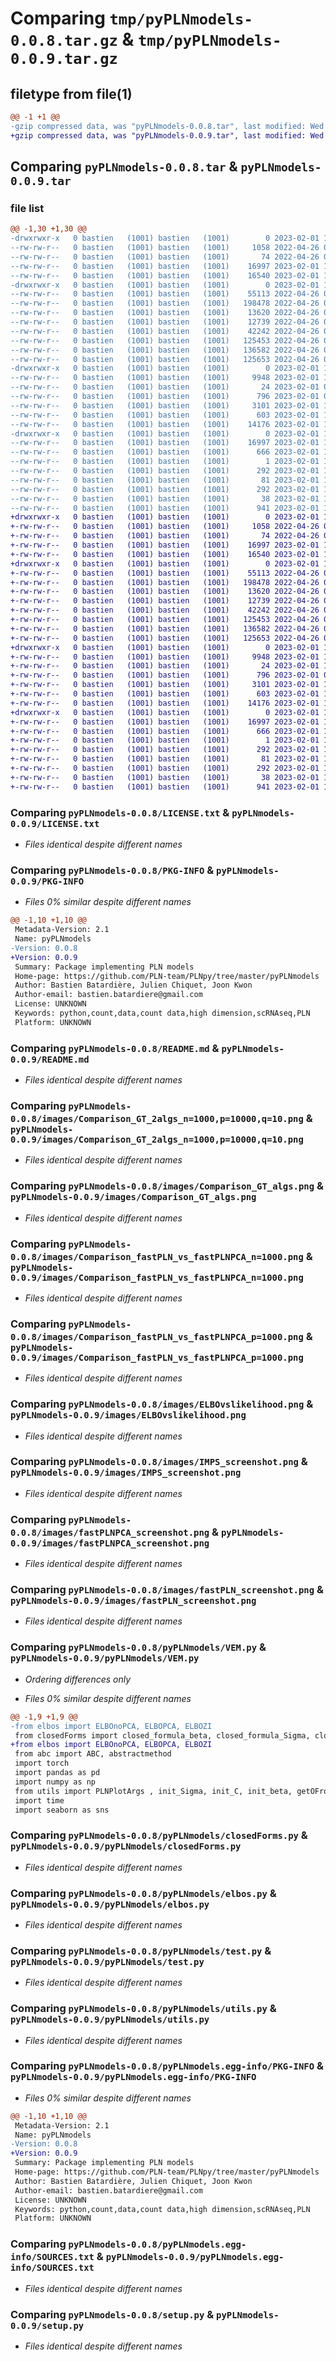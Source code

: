 # Comparing `tmp/pyPLNmodels-0.0.8.tar.gz` & `tmp/pyPLNmodels-0.0.9.tar.gz`

## filetype from file(1)

```diff
@@ -1 +1 @@
-gzip compressed data, was "pyPLNmodels-0.0.8.tar", last modified: Wed Feb  1 11:47:44 2023, max compression
+gzip compressed data, was "pyPLNmodels-0.0.9.tar", last modified: Wed Feb  1 14:12:40 2023, max compression
```

## Comparing `pyPLNmodels-0.0.8.tar` & `pyPLNmodels-0.0.9.tar`

### file list

```diff
@@ -1,30 +1,30 @@
-drwxrwxr-x   0 bastien   (1001) bastien   (1001)        0 2023-02-01 11:47:44.119625 pyPLNmodels-0.0.8/
--rw-rw-r--   0 bastien   (1001) bastien   (1001)     1058 2022-04-26 07:42:45.000000 pyPLNmodels-0.0.8/LICENSE.txt
--rw-rw-r--   0 bastien   (1001) bastien   (1001)       74 2022-04-26 07:42:45.000000 pyPLNmodels-0.0.8/MANIFEST.in
--rw-rw-r--   0 bastien   (1001) bastien   (1001)    16997 2023-02-01 11:47:44.119625 pyPLNmodels-0.0.8/PKG-INFO
--rw-rw-r--   0 bastien   (1001) bastien   (1001)    16540 2023-02-01 11:41:31.000000 pyPLNmodels-0.0.8/README.md
-drwxrwxr-x   0 bastien   (1001) bastien   (1001)        0 2023-02-01 11:47:44.115625 pyPLNmodels-0.0.8/images/
--rw-rw-r--   0 bastien   (1001) bastien   (1001)    55113 2022-04-26 07:42:45.000000 pyPLNmodels-0.0.8/images/Comparison_GT_2algs_n=1000,p=10000,q=10.png
--rw-rw-r--   0 bastien   (1001) bastien   (1001)   198478 2022-04-26 07:42:45.000000 pyPLNmodels-0.0.8/images/Comparison_GT_algs.png
--rw-rw-r--   0 bastien   (1001) bastien   (1001)    13620 2022-04-26 07:42:45.000000 pyPLNmodels-0.0.8/images/Comparison_fastPLN_vs_fastPLNPCA_n=1000.png
--rw-rw-r--   0 bastien   (1001) bastien   (1001)    12739 2022-04-26 07:42:45.000000 pyPLNmodels-0.0.8/images/Comparison_fastPLN_vs_fastPLNPCA_p=1000.png
--rw-rw-r--   0 bastien   (1001) bastien   (1001)    42242 2022-04-26 07:42:45.000000 pyPLNmodels-0.0.8/images/ELBOvslikelihood.png
--rw-rw-r--   0 bastien   (1001) bastien   (1001)   125453 2022-04-26 07:42:45.000000 pyPLNmodels-0.0.8/images/IMPS_screenshot.png
--rw-rw-r--   0 bastien   (1001) bastien   (1001)   136582 2022-04-26 07:42:45.000000 pyPLNmodels-0.0.8/images/fastPLNPCA_screenshot.png
--rw-rw-r--   0 bastien   (1001) bastien   (1001)   125653 2022-04-26 07:42:45.000000 pyPLNmodels-0.0.8/images/fastPLN_screenshot.png
-drwxrwxr-x   0 bastien   (1001) bastien   (1001)        0 2023-02-01 11:47:44.115625 pyPLNmodels-0.0.8/pyPLNmodels/
--rw-rw-r--   0 bastien   (1001) bastien   (1001)     9948 2023-02-01 11:19:30.000000 pyPLNmodels-0.0.8/pyPLNmodels/VEM.py
--rw-rw-r--   0 bastien   (1001) bastien   (1001)       24 2023-02-01 09:13:32.000000 pyPLNmodels-0.0.8/pyPLNmodels/__init__.py
--rw-rw-r--   0 bastien   (1001) bastien   (1001)      796 2023-02-01 08:57:24.000000 pyPLNmodels-0.0.8/pyPLNmodels/closedForms.py
--rw-rw-r--   0 bastien   (1001) bastien   (1001)     3101 2023-02-01 10:05:21.000000 pyPLNmodels-0.0.8/pyPLNmodels/elbos.py
--rw-rw-r--   0 bastien   (1001) bastien   (1001)      603 2023-02-01 11:42:25.000000 pyPLNmodels-0.0.8/pyPLNmodels/test.py
--rw-rw-r--   0 bastien   (1001) bastien   (1001)    14176 2023-02-01 10:52:00.000000 pyPLNmodels-0.0.8/pyPLNmodels/utils.py
-drwxrwxr-x   0 bastien   (1001) bastien   (1001)        0 2023-02-01 11:47:44.115625 pyPLNmodels-0.0.8/pyPLNmodels.egg-info/
--rw-rw-r--   0 bastien   (1001) bastien   (1001)    16997 2023-02-01 11:47:43.000000 pyPLNmodels-0.0.8/pyPLNmodels.egg-info/PKG-INFO
--rw-rw-r--   0 bastien   (1001) bastien   (1001)      666 2023-02-01 11:47:44.000000 pyPLNmodels-0.0.8/pyPLNmodels.egg-info/SOURCES.txt
--rw-rw-r--   0 bastien   (1001) bastien   (1001)        1 2023-02-01 11:47:43.000000 pyPLNmodels-0.0.8/pyPLNmodels.egg-info/dependency_links.txt
--rw-rw-r--   0 bastien   (1001) bastien   (1001)      292 2023-02-01 11:47:43.000000 pyPLNmodels-0.0.8/pyPLNmodels.egg-info/requires.txt
--rw-rw-r--   0 bastien   (1001) bastien   (1001)       81 2023-02-01 11:47:43.000000 pyPLNmodels-0.0.8/pyPLNmodels.egg-info/top_level.txt
--rw-rw-r--   0 bastien   (1001) bastien   (1001)      292 2023-02-01 11:24:53.000000 pyPLNmodels-0.0.8/requirements.txt
--rw-rw-r--   0 bastien   (1001) bastien   (1001)       38 2023-02-01 11:47:44.119625 pyPLNmodels-0.0.8/setup.cfg
--rw-rw-r--   0 bastien   (1001) bastien   (1001)      941 2023-02-01 11:45:28.000000 pyPLNmodels-0.0.8/setup.py
+drwxrwxr-x   0 bastien   (1001) bastien   (1001)        0 2023-02-01 14:12:40.511260 pyPLNmodels-0.0.9/
+-rw-rw-r--   0 bastien   (1001) bastien   (1001)     1058 2022-04-26 07:42:45.000000 pyPLNmodels-0.0.9/LICENSE.txt
+-rw-rw-r--   0 bastien   (1001) bastien   (1001)       74 2022-04-26 07:42:45.000000 pyPLNmodels-0.0.9/MANIFEST.in
+-rw-rw-r--   0 bastien   (1001) bastien   (1001)    16997 2023-02-01 14:12:40.507260 pyPLNmodels-0.0.9/PKG-INFO
+-rw-rw-r--   0 bastien   (1001) bastien   (1001)    16540 2023-02-01 11:41:31.000000 pyPLNmodels-0.0.9/README.md
+drwxrwxr-x   0 bastien   (1001) bastien   (1001)        0 2023-02-01 14:12:40.507260 pyPLNmodels-0.0.9/images/
+-rw-rw-r--   0 bastien   (1001) bastien   (1001)    55113 2022-04-26 07:42:45.000000 pyPLNmodels-0.0.9/images/Comparison_GT_2algs_n=1000,p=10000,q=10.png
+-rw-rw-r--   0 bastien   (1001) bastien   (1001)   198478 2022-04-26 07:42:45.000000 pyPLNmodels-0.0.9/images/Comparison_GT_algs.png
+-rw-rw-r--   0 bastien   (1001) bastien   (1001)    13620 2022-04-26 07:42:45.000000 pyPLNmodels-0.0.9/images/Comparison_fastPLN_vs_fastPLNPCA_n=1000.png
+-rw-rw-r--   0 bastien   (1001) bastien   (1001)    12739 2022-04-26 07:42:45.000000 pyPLNmodels-0.0.9/images/Comparison_fastPLN_vs_fastPLNPCA_p=1000.png
+-rw-rw-r--   0 bastien   (1001) bastien   (1001)    42242 2022-04-26 07:42:45.000000 pyPLNmodels-0.0.9/images/ELBOvslikelihood.png
+-rw-rw-r--   0 bastien   (1001) bastien   (1001)   125453 2022-04-26 07:42:45.000000 pyPLNmodels-0.0.9/images/IMPS_screenshot.png
+-rw-rw-r--   0 bastien   (1001) bastien   (1001)   136582 2022-04-26 07:42:45.000000 pyPLNmodels-0.0.9/images/fastPLNPCA_screenshot.png
+-rw-rw-r--   0 bastien   (1001) bastien   (1001)   125653 2022-04-26 07:42:45.000000 pyPLNmodels-0.0.9/images/fastPLN_screenshot.png
+drwxrwxr-x   0 bastien   (1001) bastien   (1001)        0 2023-02-01 14:12:40.507260 pyPLNmodels-0.0.9/pyPLNmodels/
+-rw-rw-r--   0 bastien   (1001) bastien   (1001)     9948 2023-02-01 14:09:23.000000 pyPLNmodels-0.0.9/pyPLNmodels/VEM.py
+-rw-rw-r--   0 bastien   (1001) bastien   (1001)       24 2023-02-01 14:11:11.000000 pyPLNmodels-0.0.9/pyPLNmodels/__init__.py
+-rw-rw-r--   0 bastien   (1001) bastien   (1001)      796 2023-02-01 08:57:24.000000 pyPLNmodels-0.0.9/pyPLNmodels/closedForms.py
+-rw-rw-r--   0 bastien   (1001) bastien   (1001)     3101 2023-02-01 10:05:21.000000 pyPLNmodels-0.0.9/pyPLNmodels/elbos.py
+-rw-rw-r--   0 bastien   (1001) bastien   (1001)      603 2023-02-01 11:42:25.000000 pyPLNmodels-0.0.9/pyPLNmodels/test.py
+-rw-rw-r--   0 bastien   (1001) bastien   (1001)    14176 2023-02-01 10:52:00.000000 pyPLNmodels-0.0.9/pyPLNmodels/utils.py
+drwxrwxr-x   0 bastien   (1001) bastien   (1001)        0 2023-02-01 14:12:40.507260 pyPLNmodels-0.0.9/pyPLNmodels.egg-info/
+-rw-rw-r--   0 bastien   (1001) bastien   (1001)    16997 2023-02-01 14:12:40.000000 pyPLNmodels-0.0.9/pyPLNmodels.egg-info/PKG-INFO
+-rw-rw-r--   0 bastien   (1001) bastien   (1001)      666 2023-02-01 14:12:40.000000 pyPLNmodels-0.0.9/pyPLNmodels.egg-info/SOURCES.txt
+-rw-rw-r--   0 bastien   (1001) bastien   (1001)        1 2023-02-01 14:12:40.000000 pyPLNmodels-0.0.9/pyPLNmodels.egg-info/dependency_links.txt
+-rw-rw-r--   0 bastien   (1001) bastien   (1001)      292 2023-02-01 14:12:40.000000 pyPLNmodels-0.0.9/pyPLNmodels.egg-info/requires.txt
+-rw-rw-r--   0 bastien   (1001) bastien   (1001)       81 2023-02-01 14:12:40.000000 pyPLNmodels-0.0.9/pyPLNmodels.egg-info/top_level.txt
+-rw-rw-r--   0 bastien   (1001) bastien   (1001)      292 2023-02-01 11:24:53.000000 pyPLNmodels-0.0.9/requirements.txt
+-rw-rw-r--   0 bastien   (1001) bastien   (1001)       38 2023-02-01 14:12:40.511260 pyPLNmodels-0.0.9/setup.cfg
+-rw-rw-r--   0 bastien   (1001) bastien   (1001)      941 2023-02-01 11:45:28.000000 pyPLNmodels-0.0.9/setup.py
```

### Comparing `pyPLNmodels-0.0.8/LICENSE.txt` & `pyPLNmodels-0.0.9/LICENSE.txt`

 * *Files identical despite different names*

### Comparing `pyPLNmodels-0.0.8/PKG-INFO` & `pyPLNmodels-0.0.9/PKG-INFO`

 * *Files 0% similar despite different names*

```diff
@@ -1,10 +1,10 @@
 Metadata-Version: 2.1
 Name: pyPLNmodels
-Version: 0.0.8
+Version: 0.0.9
 Summary: Package implementing PLN models
 Home-page: https://github.com/PLN-team/PLNpy/tree/master/pyPLNmodels
 Author: Bastien Batardière, Julien Chiquet, Joon Kwon
 Author-email: bastien.batardiere@gmail.com
 License: UNKNOWN
 Keywords: python,count,data,count data,high dimension,scRNAseq,PLN
 Platform: UNKNOWN
```

### Comparing `pyPLNmodels-0.0.8/README.md` & `pyPLNmodels-0.0.9/README.md`

 * *Files identical despite different names*

### Comparing `pyPLNmodels-0.0.8/images/Comparison_GT_2algs_n=1000,p=10000,q=10.png` & `pyPLNmodels-0.0.9/images/Comparison_GT_2algs_n=1000,p=10000,q=10.png`

 * *Files identical despite different names*

### Comparing `pyPLNmodels-0.0.8/images/Comparison_GT_algs.png` & `pyPLNmodels-0.0.9/images/Comparison_GT_algs.png`

 * *Files identical despite different names*

### Comparing `pyPLNmodels-0.0.8/images/Comparison_fastPLN_vs_fastPLNPCA_n=1000.png` & `pyPLNmodels-0.0.9/images/Comparison_fastPLN_vs_fastPLNPCA_n=1000.png`

 * *Files identical despite different names*

### Comparing `pyPLNmodels-0.0.8/images/Comparison_fastPLN_vs_fastPLNPCA_p=1000.png` & `pyPLNmodels-0.0.9/images/Comparison_fastPLN_vs_fastPLNPCA_p=1000.png`

 * *Files identical despite different names*

### Comparing `pyPLNmodels-0.0.8/images/ELBOvslikelihood.png` & `pyPLNmodels-0.0.9/images/ELBOvslikelihood.png`

 * *Files identical despite different names*

### Comparing `pyPLNmodels-0.0.8/images/IMPS_screenshot.png` & `pyPLNmodels-0.0.9/images/IMPS_screenshot.png`

 * *Files identical despite different names*

### Comparing `pyPLNmodels-0.0.8/images/fastPLNPCA_screenshot.png` & `pyPLNmodels-0.0.9/images/fastPLNPCA_screenshot.png`

 * *Files identical despite different names*

### Comparing `pyPLNmodels-0.0.8/images/fastPLN_screenshot.png` & `pyPLNmodels-0.0.9/images/fastPLN_screenshot.png`

 * *Files identical despite different names*

### Comparing `pyPLNmodels-0.0.8/pyPLNmodels/VEM.py` & `pyPLNmodels-0.0.9/pyPLNmodels/VEM.py`

 * *Ordering differences only*

 * *Files 0% similar despite different names*

```diff
@@ -1,9 +1,9 @@
-from elbos import ELBOnoPCA, ELBOPCA, ELBOZI
 from closedForms import closed_formula_beta, closed_formula_Sigma, closed_formula_pi
+from elbos import ELBOnoPCA, ELBOPCA, ELBOZI
 from abc import ABC, abstractmethod
 import torch
 import pandas as pd
 import numpy as np
 from utils import PLNPlotArgs , init_Sigma, init_C, init_beta, getOFromSumOfY
 import time
 import seaborn as sns
```

### Comparing `pyPLNmodels-0.0.8/pyPLNmodels/closedForms.py` & `pyPLNmodels-0.0.9/pyPLNmodels/closedForms.py`

 * *Files identical despite different names*

### Comparing `pyPLNmodels-0.0.8/pyPLNmodels/elbos.py` & `pyPLNmodels-0.0.9/pyPLNmodels/elbos.py`

 * *Files identical despite different names*

### Comparing `pyPLNmodels-0.0.8/pyPLNmodels/test.py` & `pyPLNmodels-0.0.9/pyPLNmodels/test.py`

 * *Files identical despite different names*

### Comparing `pyPLNmodels-0.0.8/pyPLNmodels/utils.py` & `pyPLNmodels-0.0.9/pyPLNmodels/utils.py`

 * *Files identical despite different names*

### Comparing `pyPLNmodels-0.0.8/pyPLNmodels.egg-info/PKG-INFO` & `pyPLNmodels-0.0.9/pyPLNmodels.egg-info/PKG-INFO`

 * *Files 0% similar despite different names*

```diff
@@ -1,10 +1,10 @@
 Metadata-Version: 2.1
 Name: pyPLNmodels
-Version: 0.0.8
+Version: 0.0.9
 Summary: Package implementing PLN models
 Home-page: https://github.com/PLN-team/PLNpy/tree/master/pyPLNmodels
 Author: Bastien Batardière, Julien Chiquet, Joon Kwon
 Author-email: bastien.batardiere@gmail.com
 License: UNKNOWN
 Keywords: python,count,data,count data,high dimension,scRNAseq,PLN
 Platform: UNKNOWN
```

### Comparing `pyPLNmodels-0.0.8/pyPLNmodels.egg-info/SOURCES.txt` & `pyPLNmodels-0.0.9/pyPLNmodels.egg-info/SOURCES.txt`

 * *Files identical despite different names*

### Comparing `pyPLNmodels-0.0.8/setup.py` & `pyPLNmodels-0.0.9/setup.py`

 * *Files identical despite different names*

